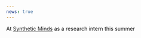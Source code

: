 ```yaml
---
news: true
---
```


At [Synthetic Minds](https://synthetic-minds.com) as a research intern this summer
